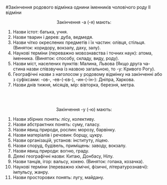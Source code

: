 #Закiнчення родового вiдмiнка однини iменникiв чоловiчого роду II вiдмiни


<span class="p1"><center>Закiнчення -а (-я) мають:</center></span>

<ol>
<li>Назви iстот: батька, учня.</li>
<li> Назви тварин i дерев: дуба, ведмедя.</li>
<li> Назви чiтко окреслених предметiв i їх частин: олiвця, стiльця. (Виняток: коридору, вокзалу, даху, залу).</li>
<li> Науковi термiни (переважно мовознавства i точних наук): атома, iменника. (Виняток: способу, складу, виду, роду).</li>
<li> Назви мiст, населених пунктiв: Малина, Львова (Якщо друга ча- стина назви спiвзвучна iз назвою загальною, то -у: Кривого Рогу).</li>
<li> Географiчнi назви з наголосом у родовому вiдмiнку на закiнченнi або з суфiксами: -ов-, -ев-(-єв-), -ин-(-їн-): Днiпра, Харкова.</li>
<li> Назви днiв тижня, мiсяцiв, мiр: вiвторка, березня, метра.</li>
</ol>
<br>
<br>

<span class="p1"><center>Закiнчення -у (-ю) мають:</center></span>

<ol>
<li> Назви збiрних понять: лiсу, колективу.</li>
<li>  Назви абстрактних понять: суму, галасу.</li>
<li>  Назви явищ природи, рослин: морозу, барвiнку. </li>
<li>  Назви матерiалiв i речовин: борщу, цукру.</li>
<li>  Назви органiзацiй, установ: iнституту, лiцею.</li>
<li>  Назви споруд, будiвель, примiщень: заводу, вокзалу.</li>
<li>  Назви явищ природи: вогню, граду.</li>
<li>  Деякi географiчнi назви: Китаю, Донбасу, Нiлу.</li>
<li>  Назви танцiв, iгор: вальсу, хокею. (Виняток: гопака, козачка).</li>
<li>  Науковi термiни (переважно хiмiчнi, фiзичнi, лiтературознавчi): iмпульсу, жанру.</li>
<li>  Назви просторових понять: лугу, майдану.</li>
</ol>